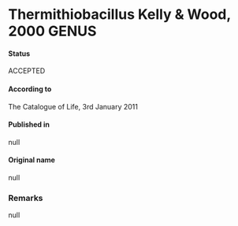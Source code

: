 # Thermithiobacillus Kelly & Wood, 2000 GENUS

#### Status
ACCEPTED

#### According to
The Catalogue of Life, 3rd January 2011

#### Published in
null

#### Original name
null

### Remarks
null